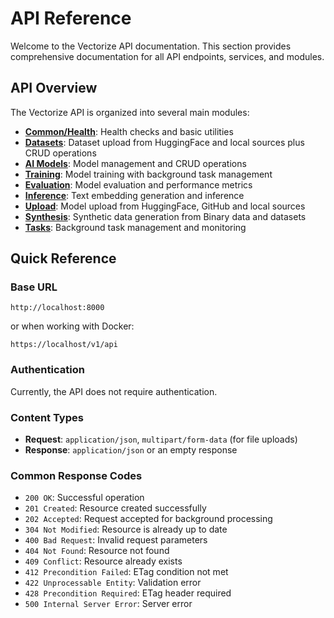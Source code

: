 # API Reference

Welcome to the Vectorize API documentation. This section provides comprehensive documentation for all API endpoints, services, and modules.

## API Overview

The Vectorize API is organized into several main modules:

- **[Common/Health](api/common.md)**: Health checks and basic utilities
- **[Datasets](api/datasets.md)**: Dataset upload from HuggingFace and local sources plus CRUD operations
- **[AI Models](api/models.md)**: Model management and CRUD operations
- **[Training](api/training.md)**: Model training with background task management
- **[Evaluation](api/evaluation.md)**: Model evaluation and performance metrics
- **[Inference](api/inference.md)**: Text embedding generation and inference
- **[Upload](api/upload.md)**: Model upload from HuggingFace, GitHub and local sources
- **[Synthesis](api/synthesis.md)**: Synthetic data generation from Binary data and datasets
- **[Tasks](api/tasks.md)**: Background task management and monitoring

## Quick Reference

### Base URL

```
http://localhost:8000
```

or when working with Docker:

```
https://localhost/v1/api
```

### Authentication

Currently, the API does not require authentication.

### Content Types

- **Request**: `application/json`, `multipart/form-data` (for file uploads)
- **Response**: `application/json` or an empty response

### Common Response Codes

- `200 OK`: Successful operation
- `201 Created`: Resource created successfully
- `202 Accepted`: Request accepted for background processing
- `304 Not Modified`: Resource is already up to date
- `400 Bad Request`: Invalid request parameters
- `404 Not Found`: Resource not found
- `409 Conflict`: Resource already exists
- `412 Precondition Failed`: ETag condition not met
- `422 Unprocessable Entity`: Validation error
- `428 Precondition Required`: ETag header required
- `500 Internal Server Error`: Server error
